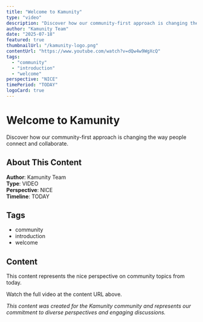 ```yaml
---
title: "Welcome to Kamunity"
type: "video"
description: "Discover how our community-first approach is changing the way people connect and collaborate."
author: "Kamunity Team"
date: "2025-07-18"
featured: true
thumbnailUrl: "/kamunity-logo.png"
contentUrl: "https://www.youtube.com/watch?v=dQw4w9WgXcQ"
tags:
  - "community"
  - "introduction"
  - "welcome"
perspective: "NICE"
timePeriod: "TODAY"
logoCard: true
---
```

# Welcome to Kamunity

Discover how our community-first approach is changing the way people connect and collaborate.

## About This Content

**Author**: Kamunity Team  
**Type**: VIDEO  
**Perspective**: NICE  
**Timeline**: TODAY  



## Tags

- community
- introduction
- welcome

## Content

This content represents the nice perspective on community topics from today. 

Watch the full video at the content URL above.




*This content was created for the Kamunity community and represents our commitment to diverse perspectives and engaging discussions.*
